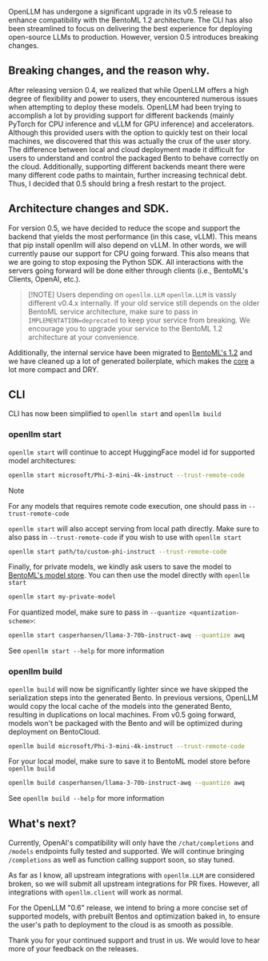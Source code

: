 
OpenLLM has undergone a significant upgrade in its v0.5 release to enhance compatibility with the BentoML 1.2 architecture. The CLI has also been streamlined to focus on delivering the best experience for deploying open-source LLMs to production. However, version 0.5 introduces breaking changes.
## Breaking changes, and the reason why.

After releasing version 0.4, we realized that while OpenLLM offers a high degree of flexibility and power to users, they encountered numerous issues when attempting to deploy these models. OpenLLM had been trying to accomplish a lot by providing support for different backends (mainly PyTorch for CPU inference and vLLM for GPU inference) and accelerators. Although this provided users with the option to quickly test on their local machines, we discovered that this was actually the crux of the user story. The difference between local and cloud deployment made it difficult for users to understand and control the packaged Bento to behave correctly on the cloud. Additionally, supporting different backends meant there were many different code paths to maintain, further increasing technical debt. Thus, I decided that 0.5 should bring a fresh restart to the project.
## Architecture changes and SDK.

For version 0.5, we have decided to reduce the scope and support the backend that yields the most performance (in this case, vLLM). This means that pip install openllm will also depend on vLLM. In other words, we will currently pause our support for CPU going forward.
This also means that we are going to stop exposing the Python SDK. All interactions with the servers going forward will be done either through clients (i.e., BentoML's Clients, OpenAI, etc.).

> [!NOTE] Users depending on `openllm.LLM`
> `openllm.LLM` is vassly different v0.4.x internally. If your old service still depends on the older BentoML service architecture, make sure to pass in `IMPLEMENTATION=deprecated` to keep your service from breaking. We encourage you to upgrade your service to the BentoML 1.2 architecture at your convenience.

Additionally, the internal service have been migrated to [BentoML's 1.2](https://bentoml.com/blog/introducing-bentoml-1-2) and we have cleaned up a lot of generated boilerplate, which makes the [core](https://github.com/bentoml/OpenLLM/tree/main/openllm-python/src/_openllm_tiny) a lot more compact and DRY.
## CLI

CLI has now been simplified to `openllm start` and `openllm build`

### openllm start

`openllm start` will continue to accept HuggingFace model id for supported model architectures:

```bash
openllm start microsoft/Phi-3-mini-4k-instruct --trust-remote-code
```

> [!NOTE]
> For any models that requires remote code execution, one should pass in `--trust-remote-code`

`openllm start` will also accept serving from local path directly. Make sure to also pass in `--trust-remote-code` if you wish to use with `openllm start`

```bash
openllm start path/to/custom-phi-instruct --trust-remote-code
```

Finally, for private models, we kindly ask users to save the model to [BentoML's model store](https://docs.bentoml.com/en/latest/guides/model-store.html#model-store). You can then use the model directly with `openllm start`

```bash
openllm start my-private-model
```

For quantized model, make sure to pass in `--quantize <quantization-scheme>`:

```bash
openllm start casperhansen/llama-3-70b-instruct-awq --quantize awq
```

See `openllm start --help` for more information

### openllm build

`openllm build` will now be significantly lighter since we have skipped the serialization steps into the generated Bento. In previous versions, OpenLLM would copy the local cache of the models into the generated Bento, resulting in duplications on local machines. From v0.5 going forward, models won't be packaged with the Bento and will be optimized during deployment on BentoCloud.

```bash
openllm build microsoft/Phi-3-mini-4k-instruct --trust-remote-code
```

For your local model, make sure to save it to BentoML model store before `openllm build`

```bash
openllm build casperhansen/llama-3-70b-instruct-awq --quantize awq
```

See `openllm build --help` for more information

## What's next?

Currently, OpenAI's compatibility will only have the `/chat/completions` and `/models` endpoints fully tested and supported. We will continue bringing `/completions` as well as function calling support soon, so stay tuned.

As far as I know, all upstream integrations with `openllm.LLM` are considered broken, so we will submit all upstream integrations for PR fixes. However, all integrations with `openllm.client` will work as normal.

For the OpenLLM "0.6" release, we intend to bring a more concise set of supported models, with prebuilt Bentos and optimization baked in, to ensure the user's path to deployment to the cloud is as smooth as possible.

Thank you for your continued support and trust in us. We would love to hear more of your feedback on the releases.